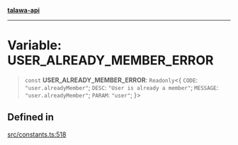 [**talawa-api**](../../README.md)

***

# Variable: USER\_ALREADY\_MEMBER\_ERROR

> `const` **USER\_ALREADY\_MEMBER\_ERROR**: `Readonly`\<\{ `CODE`: `"user.alreadyMember"`; `DESC`: `"User is already a member"`; `MESSAGE`: `"user.alreadyMember"`; `PARAM`: `"user"`; \}\>

## Defined in

[src/constants.ts:518](https://github.com/Suyash878/talawa-api/blob/f376d03c37e9acd046e7cc983947432c95f74442/src/constants.ts#L518)
